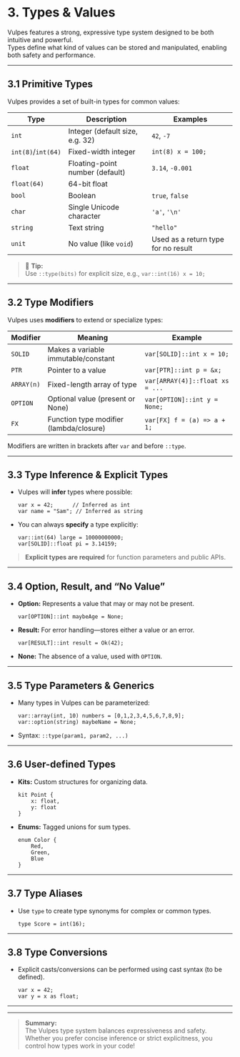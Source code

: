 # 3. Types & Values

Vulpes features a strong, expressive type system designed to be both intuitive and powerful.  
Types define what kind of values can be stored and manipulated, enabling both safety and performance.

---

## 3.1 Primitive Types

Vulpes provides a set of built-in types for common values:

| Type    | Description                    | Examples          |
|---------|--------------------------------|-------------------|
| `int`   | Integer (default size, e.g. 32)| `42`, `-7`        |
| `int(8)`/`int(64)` | Fixed-width integer  | `int(8) x = 100;` |
| `float` | Floating-point number (default)| `3.14`, `-0.001`  |
| `float(64)` | 64-bit float                |                   |
| `bool`  | Boolean                        | `true`, `false`   |
| `char`  | Single Unicode character       | `'a'`, `'\n'`     |
| `string`| Text string                    | `"hello"`         |
| `unit`  | No value (like `void`)         | Used as a return type for no result |

> 🦊 **Tip:**  
> Use `::type(bits)` for explicit size, e.g., `var::int(16) x = 10;`

---

## 3.2 Type Modifiers

Vulpes uses **modifiers** to extend or specialize types:

| Modifier      | Meaning                                  | Example                         |
|---------------|------------------------------------------|---------------------------------|
| `SOLID`       | Makes a variable immutable/constant      | `var[SOLID]::int x = 10;`       |
| `PTR`         | Pointer to a value                       | `var[PTR]::int p = &x;`         |
| `ARRAY(n)`    | Fixed-length array of type               | `var[ARRAY(4)]::float xs = ...` |
| `OPTION`      | Optional value (present or None)         | `var[OPTION]::int y = None;`    |
| `FX`          | Function type modifier (lambda/closure)  | `var[FX] f = (a) => a + 1;`     |

Modifiers are written in brackets after `var` and before `::type`.

---

## 3.3 Type Inference & Explicit Types

- Vulpes will **infer** types where possible:
    ```vlp
    var x = 42;      // Inferred as int
    var name = "Sam"; // Inferred as string
    ```
- You can always **specify** a type explicitly:
    ```vlp
    var::int(64) large = 10000000000;
    var[SOLID]::float pi = 3.14159;
    ```

> **Explicit types are required** for function parameters and public APIs.

---

## 3.4 Option, Result, and “No Value”

- **Option:** Represents a value that may or may not be present.
    ```vlp
    var[OPTION]::int maybeAge = None;
    ```
- **Result:** For error handling—stores either a value or an error.
    ```vlp
    var[RESULT]::int result = Ok(42);
    ```
- **None:** The absence of a value, used with `OPTION`.

---

## 3.5 Type Parameters & Generics

- Many types in Vulpes can be parameterized:
    ```vlp
    var::array(int, 10) numbers = [0,1,2,3,4,5,6,7,8,9];
    var::option(string) maybeName = None;
    ```
- Syntax: `::type(param1, param2, ...)`

---

## 3.6 User-defined Types

- **Kits:** Custom structures for organizing data.
    ```vlp
    kit Point {
        x: float,
        y: float
    }
    ```
- **Enums:** Tagged unions for sum types.
    ```vlp
    enum Color {
        Red,
        Green,
        Blue
    }
    ```

---

## 3.7 Type Aliases

- Use `type` to create type synonyms for complex or common types.
    ```vlp
    type Score = int(16);
    ```

---

## 3.8 Type Conversions

- Explicit casts/conversions can be performed using cast syntax (to be defined).
    ```vlp
    var x = 42;
    var y = x as float;
    ```

---

<!--
TODO:
- Decide on syntax for generic kits/enums (if any)
- Finalize full list of built-in types and modifiers
- Document default sizes/platform dependencies for primitive types
- Specify rules for implicit vs explicit conversion
-->

---

> **Summary:**  
> The Vulpes type system balances expressiveness and safety.  
> Whether you prefer concise inference or strict explicitness, you control how types work in your code!
